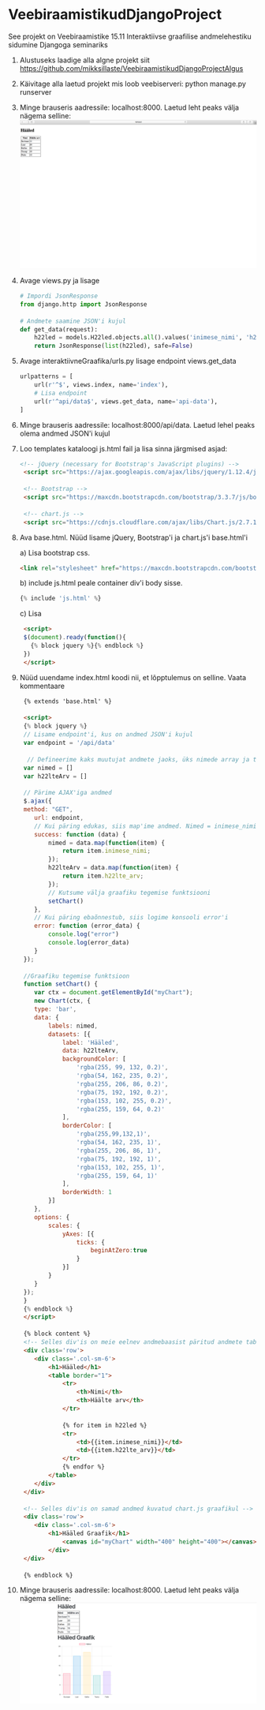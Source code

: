 # VeebiraamistikudDjangoProject
See projekt on Veebiraamistike 15.11 Interaktiivse graafilise andmelehestiku sidumine Djangoga seminariks
1. Alustuseks laadige alla algne projekt siit https://github.com/mikksillaste/VeebiraamistikudDjangoProjectAlgus
2. Käivitage alla laetud projekt mis loob veebiserveri: python manage.py runserver
3. Minge brauseris aadressile: localhost:8000. Laetud leht peaks välja nägema selline:
![alt text](Screenshots/1.png)
4. Avage views.py ja lisage
   ```python
   # Impordi JsonResponse
   from django.http import JsonResponse
   
   # Andmete saamine JSON'i kujul
   def get_data(request):
       h22led = models.H22led.objects.all().values('inimese_nimi', 'h22lte_arv')
       return JsonResponse(list(h22led), safe=False)
   ```
5. Avage interaktiivneGraafika/urls.py lisage endpoint views.get_data
   ```python
   urlpatterns = [
       url(r'^$', views.index, name='index'),
       # Lisa endpoint
       url(r'^api/data$', views.get_data, name='api-data'),
   ]
   ```
6. Minge brauseris aadressile: localhost:8000/api/data. Laetud lehel peaks olema andmed JSON'i kujul
7. Loo templates kataloogi js.html fail ja lisa sinna järgmised asjad:
   ```html
   <!-- jQuery (necessary for Bootstrap's JavaScript plugins) -->
    <script src="https://ajax.googleapis.com/ajax/libs/jquery/1.12.4/jquery.min.js"></script>

    <!-- Bootstrap -->
    <script src="https://maxcdn.bootstrapcdn.com/bootstrap/3.3.7/js/bootstrap.min.js" integrity="sha384-Tc5IQib027qvyjSMfHjOMaLkfuWVxZxUPnCJA7l2mCWNIpG9mGCD8wGNIcPD7Txa" crossorigin="anonymous"></script>

    <!-- chart.js -->
    <script src="https://cdnjs.cloudflare.com/ajax/libs/Chart.js/2.7.1/Chart.min.js"></script>
   ```
8. Ava base.html. Nüüd lisame jQuery, Bootstrap'i ja chart.js'i base.html'i
    
    a) Lisa bootstrap css.
   ```html
   <link rel="stylesheet" href="https://maxcdn.bootstrapcdn.com/bootstrap/4.0.0-beta.2/css/bootstrap.min.css" integrity="sha384-PsH8R72JQ3SOdhVi3uxftmaW6Vc51MKb0q5P2rRUpPvrszuE4W1povHYgTpBfshb" crossorigin="anonymous">  
   ```
   b) include js.html peale container div'i body sisse. 
   ```python
   {% include 'js.html' %}
   ```
   c) Lisa
   ```html
    <script>
    $(document).ready(function(){
      {% block jquery %}{% endblock %}
    })
    </script>
   ```
9. Nüüd uuendame index.html koodi nii, et lõpptulemus on selline. Vaata kommentaare
   ```html
    {% extends 'base.html' %}

    <script>
    {% block jquery %}
    // Lisame endpoint'i, kus on andmed JSON'i kujul
    var endpoint = '/api/data'

     // Defineerime kaks muutujat andmete jaoks, üks nimede array ja teine häälte arvu array
    var nimed = []
    var h22lteArv = []

    // Pärime AJAX'iga andmed
    $.ajax({
    method: "GET",
       url: endpoint,
       // Kui päring edukas, siis map'ime andmed. Nimed = inimese_nimi ja h22lteArv = h22lte_arv
       success: function (data) {
           nimed = data.map(function(item) {
               return item.inimese_nimi;
           });
           h22lteArv = data.map(function(item) {
               return item.h22lte_arv;
           });
           // Kutsume välja graafiku tegemise funktsiooni
           setChart()
       },
       // Kui päring ebaõnnestub, siis logime konsooli error'i
       error: function (error_data) {
           console.log("error")
           console.log(error_data)
       }
    });

    //Graafiku tegemise funktsioon
    function setChart() {
       var ctx = document.getElementById("myChart");
       new Chart(ctx, {
       type: 'bar',
       data: {
           labels: nimed,
           datasets: [{
               label: 'Hääled',
               data: h22lteArv,
               backgroundColor: [
                   'rgba(255, 99, 132, 0.2)',
                   'rgba(54, 162, 235, 0.2)',
                   'rgba(255, 206, 86, 0.2)',
                   'rgba(75, 192, 192, 0.2)',
                   'rgba(153, 102, 255, 0.2)',
                   'rgba(255, 159, 64, 0.2)'
               ],
               borderColor: [
                   'rgba(255,99,132,1)',
                   'rgba(54, 162, 235, 1)',
                   'rgba(255, 206, 86, 1)',
                   'rgba(75, 192, 192, 1)',
                   'rgba(153, 102, 255, 1)',
                   'rgba(255, 159, 64, 1)'
               ],
               borderWidth: 1
           }]
       },
       options: {
           scales: {
               yAxes: [{
                   ticks: {
                       beginAtZero:true
                   }
               }]
           }
       }
    });
    }
    {% endblock %}
    </script>

    {% block content %}
    <!-- Selles div'is on meie eelnev andmebaasist päritud andmete tabel -->
    <div class='row'>
       <div class='.col-sm-6'>
           <h1>Hääled</h1>
           <table border="1">
               <tr>
                   <th>Nimi</th>
                   <th>Häälte arv</th>
               </tr>

               {% for item in h22led %}
               <tr>
                   <td>{{item.inimese_nimi}}</td>
                   <td>{{item.h22lte_arv}}</td>
               </tr>
               {% endfor %}
           </table>
       </div>
    </div>

    <!-- Selles div'is on samad andmed kuvatud chart.js graafikul -->
    <div class='row'>
       <div class='.col-sm-6'>
           <h1>Hääled Graafik</h1>
               <canvas id="myChart" width="400" height="400"></canvas>
           </div>
    </div>

    {% endblock %}
   ``` 
10. Minge brauseris aadressile: localhost:8000. Laetud leht peaks välja nägema selline:
![alt text](Screenshots/2.png)
